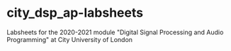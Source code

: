 # city_dsp_ap-labsheets
Labsheets for the 2020-2021 module "Digital Signal Processing and Audio Programming" at City University of London
